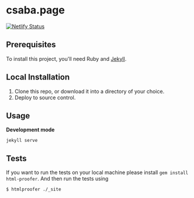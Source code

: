 # csaba.page

[![Netlify Status](https://api.netlify.com/api/v1/badges/57947516-5dec-47dd-a9be-f6aaa57843fa/deploy-status)](https://app.netlify.com/sites/csaba/deploys)

## Prerequisites

To install this project, you'll need Ruby and [Jekyll](http://jekyllrb.com/).

## Local Installation

1. Clone this repo, or download it into a directory of your choice.
2. Deploy to source control.

## Usage

**Development mode**

`jekyll serve`


## Tests

If you want to run the tests on your local machine please install `gem install html-proofer`. And then run the tests using
```shell
$ htmlproofer ./_site
```

[license-image]: https://img.shields.io/badge/license-ISC-blue.svg
[license-url]: https://github.com/MrCsabaToth/csaba.page/blob/master/LICENSE
[travis-image]: https://travis-ci.org/MrCsabaToth/csaba.page.svg?branch=master
[travis-url]: https://travis-ci.org/MrCsabaToth/csaba.page
[dependencyci-image]: https://dependencyci.com/github/MrCsabaToth/csaba.page/badge
[dependencyci-url]: https://dependencyci.com/github/MrCsabaToth/csaba.page
